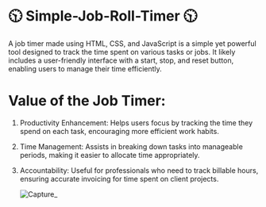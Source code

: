 # 🕥 Simple-Job-Roll-Timer 🕥

A job timer made using HTML, CSS, and JavaScript is a simple yet powerful tool designed to track the time spent on various tasks or jobs. It likely includes a user-friendly interface with a start, stop, and reset button, enabling users to manage their time efficiently.

 # Value of the Job Timer:
1. Productivity Enhancement: Helps users focus by tracking the time they spend on each task, encouraging more efficient work habits.
2. Time Management: Assists in breaking down tasks into manageable periods, making it easier to allocate time appropriately.
3. Accountability: Useful for professionals who need to track billable hours, ensuring accurate invoicing for time spent on client projects.
   
   ![Capture_](https://github.com/user-attachments/assets/b7235b2b-999b-41c1-ab32-6457f3e8eec6)
